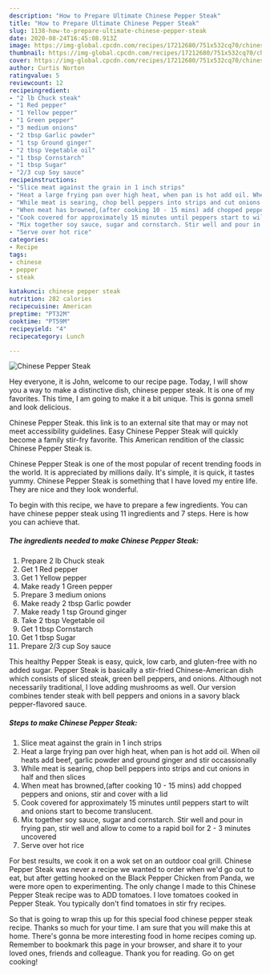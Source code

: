 ```yaml
---
description: "How to Prepare Ultimate Chinese Pepper Steak"
title: "How to Prepare Ultimate Chinese Pepper Steak"
slug: 1138-how-to-prepare-ultimate-chinese-pepper-steak
date: 2020-08-24T16:45:08.913Z
image: https://img-global.cpcdn.com/recipes/17212680/751x532cq70/chinese-pepper-steak-recipe-main-photo.jpg
thumbnail: https://img-global.cpcdn.com/recipes/17212680/751x532cq70/chinese-pepper-steak-recipe-main-photo.jpg
cover: https://img-global.cpcdn.com/recipes/17212680/751x532cq70/chinese-pepper-steak-recipe-main-photo.jpg
author: Curtis Norton
ratingvalue: 5
reviewcount: 12
recipeingredient:
- "2 lb Chuck steak"
- "1 Red pepper"
- "1 Yellow pepper"
- "1 Green pepper"
- "3 medium onions"
- "2 tbsp Garlic powder"
- "1 tsp Ground ginger"
- "2 tbsp Vegetable oil"
- "1 tbsp Cornstarch"
- "1 tbsp Sugar"
- "2/3 cup Soy sauce"
recipeinstructions:
- "Slice meat against the grain in 1 inch strips"
- "Heat a large frying pan over high heat, when pan is hot add oil. When oil heats add beef, garlic powder and ground ginger and stir occassionally"
- "While meat is searing, chop bell peppers into strips and cut onions in half and then slices"
- "When meat has browned,(after cooking 10 - 15 mins) add chopped peppers and onions, stir and cover with a lid"
- "Cook covered for approximately 15 minutes until peppers start to wilt and onions start to become translucent."
- "Mix together soy sauce, sugar and cornstarch. Stir well and pour in frying pan, stir well and allow to come to a rapid boil for 2 - 3 minutes uncovered"
- "Serve over hot rice"
categories:
- Recipe
tags:
- chinese
- pepper
- steak

katakunci: chinese pepper steak 
nutrition: 282 calories
recipecuisine: American
preptime: "PT32M"
cooktime: "PT59M"
recipeyield: "4"
recipecategory: Lunch

---
```



![Chinese Pepper Steak](https://img-global.cpcdn.com/recipes/17212680/751x532cq70/chinese-pepper-steak-recipe-main-photo.jpg)

Hey everyone, it is John, welcome to our recipe page. Today, I will show you a way to make a distinctive dish, chinese pepper steak. It is one of my favorites. This time, I am going to make it a bit unique. This is gonna smell and look delicious.

Chinese Pepper Steak. this link is to an external site that may or may not meet accessibility guidelines. Easy Chinese Pepper Steak will quickly become a family stir-fry favorite. This American rendition of the classic Chinese Pepper Steak is.

Chinese Pepper Steak is one of the most popular of recent trending foods in the world. It is appreciated by millions daily. It's simple, it is quick, it tastes yummy. Chinese Pepper Steak is something that I have loved my entire life. They are nice and they look wonderful.


To begin with this recipe, we have to prepare a few ingredients. You can have chinese pepper steak using 11 ingredients and 7 steps. Here is how you can achieve that.

<!--inarticleads1-->

##### The ingredients needed to make Chinese Pepper Steak:

1. Prepare 2 lb Chuck steak
1. Get 1 Red pepper
1. Get 1 Yellow pepper
1. Make ready 1 Green pepper
1. Prepare 3 medium onions
1. Make ready 2 tbsp Garlic powder
1. Make ready 1 tsp Ground ginger
1. Take 2 tbsp Vegetable oil
1. Get 1 tbsp Cornstarch
1. Get 1 tbsp Sugar
1. Prepare 2/3 cup Soy sauce


This healthy Pepper Steak is easy, quick, low carb, and gluten-free with no added sugar. Pepper Steak is basically a stir-fried Chinese-American dish which consists of sliced steak, green bell peppers, and onions. Although not necessarily traditional, I love adding mushrooms as well. Our version combines tender steak with bell peppers and onions in a savory black pepper-flavored sauce. 

<!--inarticleads2-->

##### Steps to make Chinese Pepper Steak:

1. Slice meat against the grain in 1 inch strips
1. Heat a large frying pan over high heat, when pan is hot add oil. When oil heats add beef, garlic powder and ground ginger and stir occassionally
1. While meat is searing, chop bell peppers into strips and cut onions in half and then slices
1. When meat has browned,(after cooking 10 - 15 mins) add chopped peppers and onions, stir and cover with a lid
1. Cook covered for approximately 15 minutes until peppers start to wilt and onions start to become translucent.
1. Mix together soy sauce, sugar and cornstarch. Stir well and pour in frying pan, stir well and allow to come to a rapid boil for 2 - 3 minutes uncovered
1. Serve over hot rice


For best results, we cook it on a wok set on an outdoor coal grill. Chinese Pepper Steak was never a recipe we wanted to order when we&#39;d go out to eat, but after getting hooked on the Black Pepper Chicken from Panda, we were more open to experimenting. The only change I made to this Chinese Pepper Steak recipe was to ADD tomatoes. I love tomatoes cooked in Pepper Steak. You typically don&#39;t find tomatoes in stir fry recipes. 

So that is going to wrap this up for this special food chinese pepper steak recipe. Thanks so much for your time. I am sure that you will make this at home. There's gonna be more interesting food in home recipes coming up. Remember to bookmark this page in your browser, and share it to your loved ones, friends and colleague. Thank you for reading. Go on get cooking!
